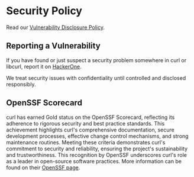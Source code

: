 <!--
Copyright (C) Daniel Stenberg, <daniel@haxx.se>, et al.

SPDX-License-Identifier: curl
-->

# Security Policy

Read our [Vulnerability Disclosure Policy](docs/VULN-DISCLOSURE-POLICY.md).

## Reporting a Vulnerability

If you have found or just suspect a security problem somewhere in curl or
libcurl, report it on [HackerOne](https://hackerone.com/curl).

We treat security issues with confidentiality until controlled and disclosed responsibly.

## OpenSSF Scorecard

curl has earned Gold status on the OpenSSF Scorecard, reflecting its adherence to
rigorous security and best practice standards. This achievement highlights curl's
comprehensive documentation, secure development processes, effective change control
mechanisms, and strong maintenance routines. Meeting these criteria demonstrates curl's
commitment to security and reliability, ensuring the project's sustainability and
trustworthiness. This recognition by OpenSSF underscores curl's role as a leader in
open-source software practices. More information can be found on
their [OpenSSF page](https://www.bestpractices.dev/projects/63).
